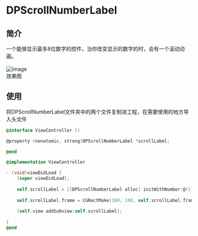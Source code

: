 # DPScrollNumberLabel
## 简介
一个能够显示最多8位数字的控件，当你改变显示的数字的时，会有一个滚动动画。<br><br>
![image](https://github.com/948080952/DPScrollNumberLabel/blob/master/DPScrollNumber.gif) 
<br>效果图
## 使用
将DPScrollNumberLabel文件夹中的两个文件复制进工程，在需要使用的地方导入头文件<br>
```Objective-c
@interface ViewController ()

@property (nonatomic, strong)DPScrollNumberLabel *scrollLabel;

@end

@implementation ViewController

- (void)viewDidLoad {
    [super viewDidLoad];
    
    self.scrollLabel = [[DPScrollNumberLabel alloc] initWithNumber:@(1) font:[UIFont fontWithName:@"AppleSDGothicNeo-SemiBold" size:40] textColor:[UIColor grayColor] rowNumber:5];
    
    self.scrollLabel.frame = CGRectMake(100, 100, self.scrollLabel.frame.size.width, self.scrollLabel.frame.size.height);
    
    [self.view addSubview:self.scrollLabel];
    
}
@end
```
